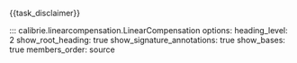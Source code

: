 {{task_disclaimer}}

::: calibrie.linearcompensation.LinearCompensation
    options:
      heading_level: 2
      show_root_heading: true
      show_signature_annotations: true
      show_bases: true
      members_order: source
